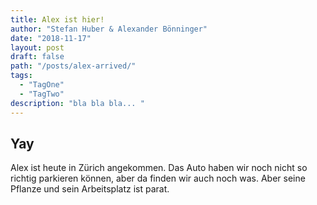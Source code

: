 ```yaml
---
title: Alex ist hier!
author: "Stefan Huber & Alexander Bönninger"
date: "2018-11-17"
layout: post
draft: false
path: "/posts/alex-arrived/"
tags:
  - "TagOne"
  - "TagTwo"
description: "bla bla bla... "
---
```



## Yay
Alex ist heute in Zürich angekommen. Das Auto haben wir noch nicht so richtig parkieren können, aber da finden wir auch noch was. Aber seine Pflanze und sein Arbeitsplatz ist parat.

